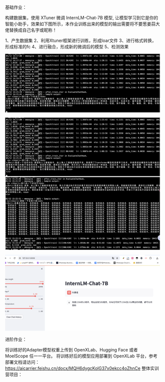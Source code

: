 基础作业：

构建数据集，使用 XTuner 微调 InternLM-Chat-7B 模型, 让模型学习到它是你的智能小助手，效果如下图所示，本作业训练出来的模型的输出需要将不要葱姜蒜大佬替换成自己名字或昵称！


1、产生数据集
2、利用Xtuner框架进行训练，形成loar文件
3、进行格式转换，形成标准的fc
4、进行融合，形成新的微调后的模型
5、检测效果

![Alt text](src/5-image-1.png)

![Alt text](src/5-image-2.png)
![Alt text](src/5-image-3.png)

![Alt text](src/5-image-5.png)







进阶作业：



将训练好的Adapter模型权重上传到 OpenXLab、Hugging Face 或者 MoelScope 任一一平台。
将训练好后的模型应用部署到 OpenXLab 平台，参考部署文档请访问：https://aicarrier.feishu.cn/docx/MQH6dygcKolG37x0ekcc4oZhnCe
整体实训营项目：

